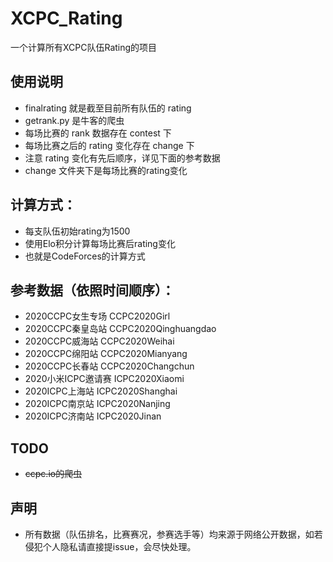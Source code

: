 # XCPC_Rating
一个计算所有XCPC队伍Rating的项目

## 使用说明
- finalrating 就是截至目前所有队伍的 rating
- getrank.py 是牛客的爬虫
- 每场比赛的 rank 数据存在 contest 下
- 每场比赛之后的 rating 变化存在 change 下
- 注意 rating 变化有先后顺序，详见下面的参考数据
- change 文件夹下是每场比赛的rating变化

## 计算方式：
- 每支队伍初始rating为1500
- 使用Elo积分计算每场比赛后rating变化
- 也就是CodeForces的计算方式

## 参考数据（依照时间顺序）：
- 2020CCPC女生专场 CCPC2020Girl
- 2020CCPC秦皇岛站 CCPC2020Qinghuangdao
- 2020CCPC威海站 CCPC2020Weihai
- 2020CCPC绵阳站 CCPC2020Mianyang
- 2020CCPC长春站 CCPC2020Changchun
- 2020小米ICPC邀请赛 ICPC2020Xiaomi
- 2020ICPC上海站 ICPC2020Shanghai
- 2020ICPC南京站 ICPC2020Nanjing
- 2020ICPC济南站 ICPC2020Jinan

## TODO
- ~~ccpc.io的爬虫~~

## 声明
- 所有数据（队伍排名，比赛赛况，参赛选手等）均来源于网络公开数据，如若侵犯个人隐私请直接提issue，会尽快处理。
